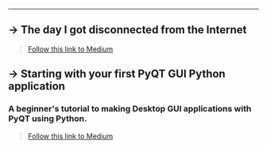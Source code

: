 
----------------------------------------
## -> The day I got disconnected from the Internet
> [Follow this link to Medium](https://medium.com/@adivardhan/the-day-i-got-disconnected-from-the-internet-fe85266d21a6?sk=ca25613966b0a6983b67917256a885b0)



## -> Starting with your first PyQT GUI Python application
### A beginner's tutorial to making Desktop GUI applications with PyQT using Python.
> [Follow this link to Medium](https://medium.com/@adivardhan/starting-with-your-first-pyqt-gui-python-application-2967c82cfd3?sk=80c8732d1e21c7ae0528cf441ee06be4)